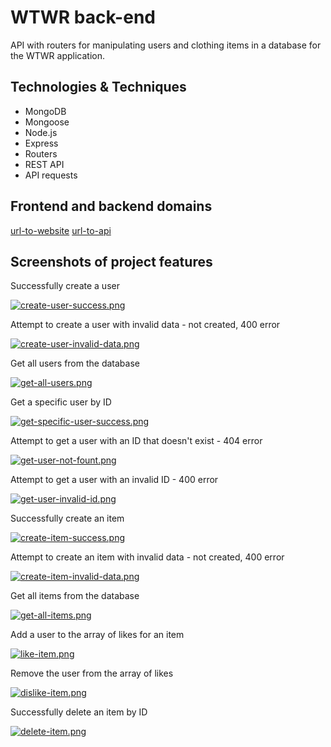 # WTWR back-end

API with routers for manipulating users and clothing items in a database for the WTWR application.

## Technologies & Techniques

- MongoDB
- Mongoose
- Node.js
- Express
- Routers
- REST API
- API requests

## Frontend and backend domains

[url-to-website](https://wtwr.hollandweather.net)
[url-to-api](https://api.wtwr.hollandweather.net)

## Screenshots of project features

Successfully create a user

[![create-user-success.png](https://i.postimg.cc/qvFYwnTr/create-user-success.png)](https://postimg.cc/pmDqXmrc)

Attempt to create a user with invalid data - not created, 400 error

[![create-user-invalid-data.png](https://i.postimg.cc/RZhywd2G/create-user-invalid-data.png)](https://postimg.cc/qNf1TsJC)

Get all users from the database

[![get-all-users.png](https://i.postimg.cc/SRmtRfW6/get-all-users.png)](https://postimg.cc/S2tGt81R)

Get a specific user by ID

[![get-specific-user-success.png](https://i.postimg.cc/FssBQGFm/get-specific-user-success.png)](https://postimg.cc/0rFfYYJH)

Attempt to get a user with an ID that doesn't exist - 404 error

[![get-user-not-fount.png](https://i.postimg.cc/wj141vsG/get-user-not-fount.png)](https://postimg.cc/v4dtjGhr)

Attempt to get a user with an invalid ID - 400 error

[![get-user-invalid-id.png](https://i.postimg.cc/fT2gWXkd/get-user-invalid-id.png)](https://postimg.cc/RNtTXW7C)

Successfully create an item

[![create-item-success.png](https://i.postimg.cc/gJF7FWjB/create-item-success.png)](https://postimg.cc/mcjjCKQQ)

Attempt to create an item with invalid data - not created, 400 error

[![create-item-invalid-data.png](https://i.postimg.cc/CKf2Q1hq/create-item-invalid-data.png)](https://postimg.cc/VSm4Szbf)

Get all items from the database

[![get-all-items.png](https://i.postimg.cc/59mRGDVn/get-all-items.png)](https://postimg.cc/mhtj1XhH)

Add a user to the array of likes for an item

[![like-item.png](https://i.postimg.cc/g21S8WVk/like-item.png)](https://postimg.cc/68LfxFbD)

Remove the user from the array of likes

[![dislike-item.png](https://i.postimg.cc/zvp2gHj9/dislike-item.png)](https://postimg.cc/GT8j026Q)

Successfully delete an item by ID

[![delete-item.png](https://i.postimg.cc/V6qVzVbs/delete-item.png)](https://postimg.cc/bDvTTLT4)
